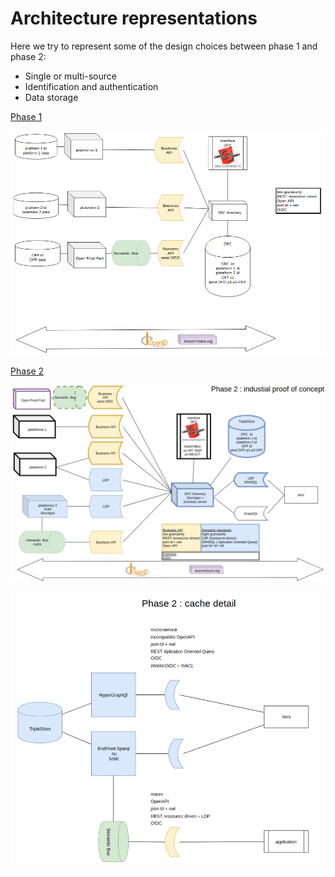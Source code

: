 # Architecture representations

Here we try to represent some of the design choices between phase 1 and phase 2:

* Single or multi-source
* Identification and authentication
* Data storage

[Phase 1](https://www.draw.io/?lightbox=1&highlight=0000ff&edit=_blank&layers=1&nav=1&title=architecture%20DFC#Uhttps%3A%2F%2Fdrive.google.com%2Fuc%3Fid%3D1f1C_Inb7sOeufswQkv2nnpLgWsGbhW98%26export%3Ddownload)

![](../.gitbook/assets/selection_625.png)

[Phase 2](https://www.draw.io/?lightbox=1&highlight=0000ff&edit=_blank&layers=1&nav=1&page=1#G1f1C_Inb7sOeufswQkv2nnpLgWsGbhW98)

![](../.gitbook/assets/selection_626.png)

![](../.gitbook/assets/capture-du-2019-06-18-00-36-41.png)

